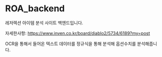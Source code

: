 # ROA_backend

레저렉션 아이템 분석 사이트 백엔드입니다.

자세한사항: https://www.inven.co.kr/board/diablo2/5734/6189?my=post

OCR을 통해서 들어온 텍스트 데이터를 정규식을 통해 분석해 옵션수치를 분석해줍니다.

